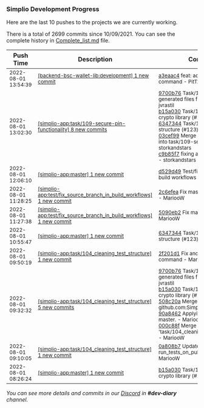 
### Simplio Development Progress

Here are the last 10 pushes to the projects we are currently working.

There is a total of 2699 commits since 10/09/2021. You can see the complete history in
 [Complete_list.md](Complete_list.md) file.

| Push Time | Description | Commits |
| --- | --- | --- |
| <sub>2022-08-01 13:54:39</sub> | <sub>[[backend-bsc-wallet-lib:development] 1 new commit](https://github.com/SimplioOfficial/backend-bsc-wallet-lib/commit/a3eaac4404c1ea619c7ab06eb94b4c19f30324d6)</sub> | <sub>[a3eaac4](https://github.com/SimplioOfficial/backend-bsc-wallet-lib/commit/a3eaac4404c1ea619c7ab06eb94b4c19f30324d6) feat: add prepare command - PitTxid</sub> |
| <sub>2022-08-01 13:02:30</sub> | <sub>[[simplio-app:task/109\-secure\-pin\-functionality] 8 new commits](https://github.com/SimplioOfficial/simplio-app/compare/b8fd4db3e53c...937565f6cfb9)</sub> | <sub>[9700b76](https://github.com/SimplioOfficial/simplio-app/commit/9700b76d1c37bde6e74fafeb60d57a9959b2ffaf) Task/106 remove generated files from git (#115) - jvrastil<br>[b15a030](https://github.com/SimplioOfficial/simplio-app/commit/b15a030a262e2046ce71f99b72cc8376423aaa1c) Task/110 initializing crypto library (#114) - jvrastil<br>[6347344](https://github.com/SimplioOfficial/simplio-app/commit/6347344dc9696cb88e40410c83ffe5d04015bafc) Task/104 cleaning test structure (#123) - MariooW<br>[03cef99](https://github.com/SimplioOfficial/simplio-app/commit/03cef9944ce4e36d7bc9f53a0a2024db12b945ae) Merge branch 'master' into task/109-secure-pin-... - storkandstars<br>[c9b85f7](https://github.com/SimplioOfficial/simplio-app/commit/c9b85f72246c0fe8aec611ac105ecedbf62638fb) fixing after merge conflict - storkandstars</sub> |
| <sub>2022-08-01 12:06:10</sub> | <sub>[[simplio-app:master] 1 new commit](https://github.com/SimplioOfficial/simplio-app/commit/d529d4983908adcad411c4ead03189c7b378d794)</sub> | <sub>[d529d49](https://github.com/SimplioOfficial/simplio-app/commit/d529d4983908adcad411c4ead03189c7b378d794) Test/fix source branch in build workflows (#124) - MariooW</sub> |
| <sub>2022-08-01 11:28:25</sub> | <sub>[[simplio-app:test/fix\_source\_branch\_in\_build\_workflows] 1 new commit](https://github.com/SimplioOfficial/simplio-app/commit/2c6efeaf2e7b18d35ab5e62a69f7046b5f0d099e)</sub> | <sub>[2c6efea](https://github.com/SimplioOfficial/simplio-app/commit/2c6efeaf2e7b18d35ab5e62a69f7046b5f0d099e) Fix master branch tests #2 - MariooW</sub> |
| <sub>2022-08-01 11:27:38</sub> | <sub>[[simplio-app:test/fix\_source\_branch\_in\_build\_workflows] 1 new commit](https://github.com/SimplioOfficial/simplio-app/commit/5090eb27e64d59e4d08b97a49e13056f99228328)</sub> | <sub>[5090eb2](https://github.com/SimplioOfficial/simplio-app/commit/5090eb27e64d59e4d08b97a49e13056f99228328) Fix master branch tests - MariooW</sub> |
| <sub>2022-08-01 10:55:47</sub> | <sub>[[simplio-app:master] 1 new commit](https://github.com/SimplioOfficial/simplio-app/commit/6347344dc9696cb88e40410c83ffe5d04015bafc)</sub> | <sub>[6347344](https://github.com/SimplioOfficial/simplio-app/commit/6347344dc9696cb88e40410c83ffe5d04015bafc) Task/104 cleaning test structure (#123) - MariooW</sub> |
| <sub>2022-08-01 09:50:19</sub> | <sub>[[simplio-app:task/104\_cleaning\_test\_structure] 1 new commit](https://github.com/SimplioOfficial/simplio-app/commit/2f201d18d9be587c9058e38d834a526d0eab9da5)</sub> | <sub>[2f201d1](https://github.com/SimplioOfficial/simplio-app/commit/2f201d18d9be587c9058e38d834a526d0eab9da5) Fix android tests command - MariooW</sub> |
| <sub>2022-08-01 09:32:32</sub> | <sub>[[simplio-app:task/104\_cleaning\_test\_structure] 5 new commits](https://github.com/SimplioOfficial/simplio-app/compare/0a808b706a11...000c88f15684)</sub> | <sub>[9700b76](https://github.com/SimplioOfficial/simplio-app/commit/9700b76d1c37bde6e74fafeb60d57a9959b2ffaf) Task/106 remove generated files from git (#115) - jvrastil<br>[b15a030](https://github.com/SimplioOfficial/simplio-app/commit/b15a030a262e2046ce71f99b72cc8376423aaa1c) Task/110 initializing crypto library (#114) - jvrastil<br>[508c20a](https://github.com/SimplioOfficial/simplio-app/commit/508c20a82549e1f3f76b2f350c892b8b4d83a247) Merge branch 'master' of github.com:SimplioOffi... - MariooW<br>[90a8462](https://github.com/SimplioOfficial/simplio-app/commit/90a8462b9acd85dba8d1bcc0d1a651cc5e204bf5) Applying changes from master. - MariooW<br>[000c88f](https://github.com/SimplioOfficial/simplio-app/commit/000c88f1568409f024ff4fb120876b4eb167f45f) Merge branch 'task/104_cleaning_test_structure'... - MariooW</sub> |
| <sub>2022-08-01 09:10:05</sub> | <sub>[[simplio-app:task/104\_cleaning\_test\_structure] 1 new commit](https://github.com/SimplioOfficial/simplio-app/commit/0a808b706a114c4c4d50ee5587f48f8e82ca70d8)</sub> | <sub>[0a808b7](https://github.com/SimplioOfficial/simplio-app/commit/0a808b706a114c4c4d50ee5587f48f8e82ca70d8) Update run_tests_on_pull_request.yml - MariooW</sub> |
| <sub>2022-08-01 08:26:24</sub> | <sub>[[simplio-app:master] 1 new commit](https://github.com/SimplioOfficial/simplio-app/commit/b15a030a262e2046ce71f99b72cc8376423aaa1c)</sub> | <sub>[b15a030](https://github.com/SimplioOfficial/simplio-app/commit/b15a030a262e2046ce71f99b72cc8376423aaa1c) Task/110 initializing crypto library (#114) - jvrastil</sub> |

_You can see more details and commits in our [Discord](https://discord.gg/aKhjuwZmdP) in **#dev-diary** channel._
